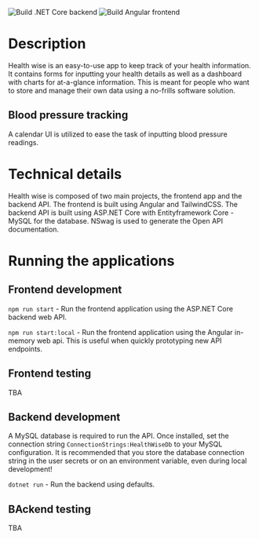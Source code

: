 ![Build .NET Core backend](https://github.com/lhargil/health-wise-app/workflows/Build%20.NET%20Core%20backend/badge.svg) ![Build Angular frontend](https://github.com/lhargil/health-wise-app/workflows/Build%20Angular%20frontend/badge.svg)

# Description

Health wise is an easy-to-use app to keep track of your health information. It contains forms for inputting your health details as well as a dashboard with charts for at-a-glance information. This is meant for people who want to store and manage their own data using a no-frills software solution.

## Blood pressure tracking

A calendar UI is utilized to ease the task of inputting blood pressure readings.

# Technical details

Health wise is composed of two main projects, the frontend app and the backend API. The frontend is built using Angular and TailwindCSS. The backend API is built using ASP.NET Core with Entityframework Core - MySQL for the database. NSwag is used to generate the Open API documentation.

# Running the applications

## Frontend development

`npm run start` - Run the frontend application using the ASP.NET Core backend web API.

`npm run start:local` - Run the frontend application using the Angular in-memory web api. This is useful when quickly prototyping new API endpoints.

## Frontend testing

TBA

## Backend development

A MySQL database is required to run the API. Once installed, set the connection string `ConnectionStrings:HealthWiseDb` to your MySQL configuration. It is recommended that you store the database connection string in the user secrets or on an environment variable, even during local development!

`dotnet run` - Run the backend using defaults.

## BAckend testing

TBA
